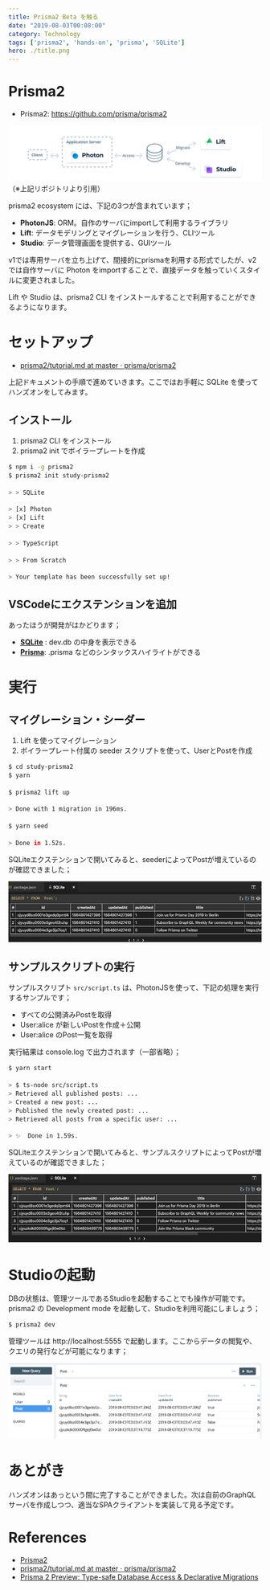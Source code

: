 ```yaml
---
title: Prisma2 Beta を触る
date: "2019-08-03T00:08:00"
category: Technology
tags: ['prisma2', 'hands-on', 'prisma', 'SQLite']
hero: ./title.png
---
```


# Prisma2

- Prisma2: https://github.com/prisma/prisma2

![](prisma2.png)
（※上記リポジトリより引用）

prisma2 ecosystem には、下記の3つが含まれています；

- __PhotonJS__: ORM。自作のサーバにimportして利用するライブラリ
- __Lift__: データモデリングとマイグレーションを行う、CLIツール
- __Studio__: データ管理画面を提供する、GUIツール

v1では専用サーバを立ち上げて、間接的にprismaを利用する形式でしたが、v2では自作サーバに Photon をimportすることで、直接データを触っていくスタイルに変更されました。

Lift や Studio は、prisma2 CLI をインストールすることで利用することができるようになります。

# セットアップ

- [prisma2/tutorial\.md at master · prisma/prisma2](https://github.com/prisma/prisma2/blob/master/docs/tutorial.md)

上記ドキュメントの手順で進めていきます。ここではお手軽に SQLite を使ってハンズオンをしてみます。

## インストール

1. prisma2 CLI をインストール
1. prisma2 init でボイラープレートを作成

```bash
$ npm i -g prisma2
$ prisma2 init study-prisma2

> > SQLite

> [x] Photon
> [x] Lift
> > Create

> > TypeScript

> > From Scratch

> Your template has been successfully set up!
```

## VSCodeにエクステンションを追加

あったほうが開発がはかどります；

- __[SQLite](https://marketplace.visualstudio.com/items?itemName=alexcvzz.vscode-sqlite)__ : dev.db の中身を表示できる
- __[Prisma](https://marketplace.visualstudio.com/items?itemName=Prisma.prisma)__: .prisma などのシンタックスハイライトができる

# 実行

## マイグレーション・シーダー

1. Lift を使ってマイグレーション
1. ボイラープレート付属の seeder スクリプトを使って、UserとPostを作成

```bash
$ cd study-prisma2
$ yarn

$ prisma2 lift up

> Done with 1 migration in 196ms.

$ yarn seed

> Done in 1.52s.
```

SQLiteエクステンションで開いてみると、seederによってPostが増えているのが確認できました；

![](seeded.png)

## サンプルスクリプトの実行

サンプルスクリプト `src/script.ts` は、PhotonJSを使って、下記の処理を実行するサンプルです；

- すべての公開済みPostを取得
- User:alice が新しいPostを作成＋公開
- User:alice のPost一覧を取得

実行結果は console.log で出力されます（一部省略）；

```bash
$ yarn start

> $ ts-node src/script.ts
> Retrieved all published posts: ...
> Created a new post: ...
> Published the newly created post: ...
> Retrieved all posts from a specific user: ...

> ✨  Done in 1.59s.
```

SQLiteエクステンションで開いてみると、サンプルスクリプトによってPostが増えているのが確認できました；

![](started.png)

# Studioの起動

DBの状態は、管理ツールであるStudioを起動することでも操作が可能です。prisma2 の Development mode を起動して、Studioを利用可能にしましょう；

```bash
$ prisma2 dev
```

管理ツールは http://localhost:5555 で起動します。ここからデータの閲覧や、クエリの発行などが可能になります；

![](studio.png)

# あとがき

ハンズオンはあっという間に完了することができました。次は自前のGraphQLサーバを作成しつつ、適当なSPAクライアントを実装して見る予定です。

# References

- [Prisma2](https://github.com/prisma/prisma2)
- [prisma2/tutorial\.md at master · prisma/prisma2](https://github.com/prisma/prisma2/blob/master/docs/tutorial.md)
- [Prisma 2 Preview: Type-safe Database Access & Declarative Migrations](https://www.prisma.io/blog/announcing-prisma-2-zq1s745db8i5#getting-started-with-prisma-2)
